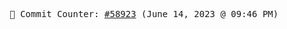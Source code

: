 <p align="center">
    <samp>
        📮 Commit Counter: <a href="https://github.com/Javascript-void0/Javascript-void0/commits/main">#58923</a> (June 14, 2023 @ 09:46 PM)
    </samp>
</p>